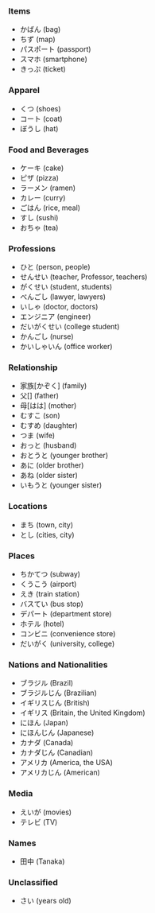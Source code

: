 ### Items
- かばん (bag)
- ちず (map)
- パスポート (passport)
- スマホ (smartphone)
- きっぷ (ticket)


### Apparel
- くつ (shoes)
- コート (coat)
- ぼうし (hat)


### Food and Beverages
- ケーキ (cake)
- ピザ (pizza)
- ラーメン (ramen)
- カレー (curry)
- ごはん (rice, meal)
- すし (sushi)
- おちゃ (tea)


### Professions
- ひと (person, people)
- せんせい (teacher, Professor, teachers)
- がくせい (student, students)
- べんごし (lawyer, lawyers)
- いしゃ (doctor, doctors)
- エンジニア (engineer)
- だいがくせい (college student)
- かんごし (nurse)
- かいしゃいん (office worker)


### Relationship
- 家族[かぞく] (family)
- 父[] (father)
- 母[はは] (mother)
- むすこ (son)
- むすめ (daughter)
- つま (wife)
- おっと (husband)
- おとうと (younger brother)
- あに (older brother)
- あね (older sister)
- いもうと (younger sister)


### Locations
- まち (town, city)
- とし (cities, city)


### Places
- ちかてつ (subway)
- くうこう (airport)
- えき (train station)
- バスてい (bus stop)
- デパート (department store)
- ホテル (hotel)
- コンビニ (convenience store)
- だいがく (university, college)


### Nations and Nationalities
- ブラジル (Brazil)
- ブラジルじん (Brazilian)
- イギリスじん (British)
- イギリス (Britain, the United Kingdom)
- にほん (Japan)
- にほんじん (Japanese)
- カナダ (Canada)
- カナダじん (Canadian)
- アメリカ (America, the USA)
- アメリカじん (American)


### Media
- えいが (movies)
- テレビ (TV)


### Names
- 田中 (Tanaka)


### Unclassified
- さい (years old)
